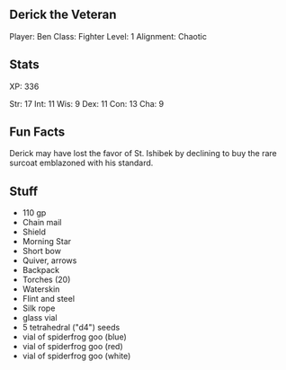 
## Derick the Veteran

Player: Ben
Class: Fighter
Level: 1
Alignment: Chaotic

## Stats

  XP: 336

  Str: 17
  Int: 11
  Wis:  9
  Dex: 11
  Con: 13
  Cha:  9

## Fun Facts

Derick may have lost the favor of St. Ishibek by declining to buy the rare
surcoat emblazoned with his standard.

## Stuff

* 110 gp
* Chain mail
* Shield
* Morning Star
* Short bow
* Quiver, arrows
* Backpack
* Torches (20)
* Waterskin
* Flint and steel
* Silk rope
* glass vial
* 5 tetrahedral ("d4") seeds
* vial of spiderfrog goo (blue)
* vial of spiderfrog goo (red)
* vial of spiderfrog goo (white)

